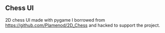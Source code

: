 ## Chess UI

2D chess UI made with pygame I borrowed from https://github.com/Plamenod/2D_Chess and hacked to support the project.